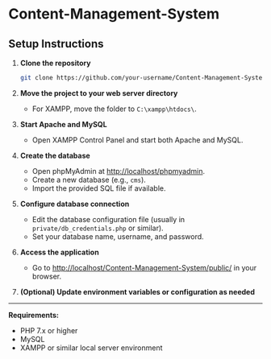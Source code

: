 # Content-Management-System

## Setup Instructions

1. **Clone the repository**
   ```sh
   git clone https://github.com/your-username/Content-Management-System.git
   ```

2. **Move the project to your web server directory**
   - For XAMPP, move the folder to `C:\xampp\htdocs\`.

3. **Start Apache and MySQL**
   - Open XAMPP Control Panel and start both Apache and MySQL.

4. **Create the database**
   - Open phpMyAdmin at [http://localhost/phpmyadmin](http://localhost/phpmyadmin).
   - Create a new database (e.g., `cms`).
   - Import the provided SQL file if available.

5. **Configure database connection**
   - Edit the database configuration file (usually in `private/db_credentials.php` or similar).
   - Set your database name, username, and password.

6. **Access the application**
   - Go to [http://localhost/Content-Management-System/public/](http://localhost/Content-Management-System/public/) in your browser.

7. **(Optional) Update environment variables or configuration as needed**

---

**Requirements:**
- PHP 7.x or higher
- MySQL
- XAMPP or similar local server environment